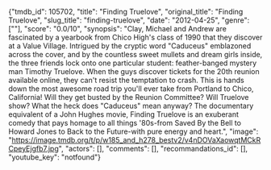 {"tmdb_id": 105702, "title": "Finding Truelove", "original_title": "Finding Truelove", "slug_title": "finding-truelove", "date": "2012-04-25", "genre": [""], "score": "0.0/10", "synopsis": "Clay, Michael and Andrew are fascinated by a yearbook from Chico High's class of 1990 that they discover at a Value Village. Intrigued by the cryptic word \"Caduceus\" emblazoned across the cover, and by the countless sweet mullets and dream girls inside, the three friends lock onto one particular student: feather-banged mystery man Timothy Truelove. When the guys discover tickets for the 20th reunion available online, they can't resist the temptation to crash. This is hands down the most awesome road trip you'll ever take from Portland to Chico, California! Will they get busted by the Reunion Committee? Will Truelove show? What the heck does \"Caduceus\" mean anyway? The documentary equivalent of a John Hughes movie, Finding Truelove is an exuberant comedy that pays homage to all things '80s-from Saved By the Bell to Howard Jones to Back to the Future-with pure energy and heart.", "image": "https://image.tmdb.org/t/p/w185_and_h278_bestv2/v4nDOVaXaowqtMCkRCpeyEjgfb7.jpg", "actors": [], "comments": [], "recommandations_id": [], "youtube_key": "notfound"}